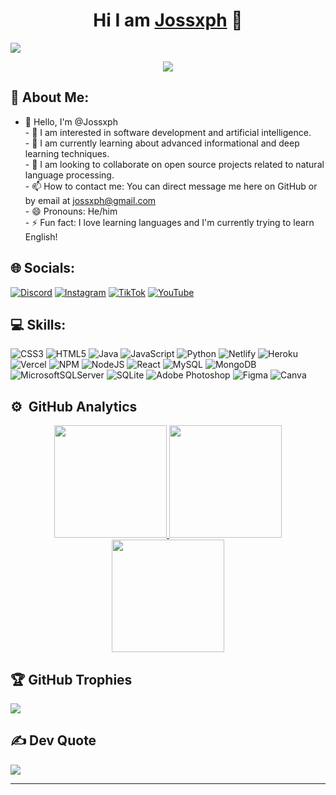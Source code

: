 <div align="center">
<h1 align="center">Hi I am <a href="https://aristi.dev">Jossxph</a> 👋</h1>
</div>
<img src="https://i.imgur.com/itw6asH.jpeg">

<p align="center">
<a href="https://github.com/Jossxph">
  <img src="https://visitcount.itsvg.in/api?id=Jossxph&icon=2&color=0)](https://visitcount.itsvg.in"/>
</a>
</p>

## 💫 About Me:
- 👋 Hello, I'm @Jossxph<br>- 👀 I am interested in software development and artificial intelligence.<br>- 🌱 I am currently learning about advanced informational and deep learning techniques.<br>- 💞️ I am looking to collaborate on open source projects related to natural language processing.<br>- 📫 How to contact me: You can direct message me here on GitHub or by email at jossxph@gmail.com<br>- 😄 Pronouns: He/him<br>- ⚡ Fun fact: I love learning languages and I'm currently trying to learn English!


## 🌐 Socials:
[![Discord](https://img.shields.io/badge/Discord-%237289DA.svg?logo=discord&logoColor=white)](https://discord.gg/https://discord.gg/CyZrWzAr7n) [![Instagram](https://img.shields.io/badge/Instagram-%23E4405F.svg?logo=Instagram&logoColor=white)](https://instagram.com/jossxph) [![TikTok](https://img.shields.io/badge/TikTok-%23000000.svg?logo=TikTok&logoColor=white)](https://tiktok.com/@josxphmc) [![YouTube](https://img.shields.io/badge/YouTube-%23FF0000.svg?logo=YouTube&logoColor=white)](https://youtube.com/@@jossxph) 

## 💻 Skills:
![CSS3](https://img.shields.io/badge/css3-%231572B6.svg?style=for-the-badge&logo=css3&logoColor=white) ![HTML5](https://img.shields.io/badge/html5-%23E34F26.svg?style=for-the-badge&logo=html5&logoColor=white) ![Java](https://img.shields.io/badge/java-%23ED8B00.svg?style=for-the-badge&logo=openjdk&logoColor=white) ![JavaScript](https://img.shields.io/badge/javascript-%23323330.svg?style=for-the-badge&logo=javascript&logoColor=%23F7DF1E) ![Python](https://img.shields.io/badge/python-3670A0?style=for-the-badge&logo=python&logoColor=ffdd54) ![Netlify](https://img.shields.io/badge/netlify-%23000000.svg?style=for-the-badge&logo=netlify&logoColor=#00C7B7) ![Heroku](https://img.shields.io/badge/heroku-%23430098.svg?style=for-the-badge&logo=heroku&logoColor=white) ![Vercel](https://img.shields.io/badge/vercel-%23000000.svg?style=for-the-badge&logo=vercel&logoColor=white) ![NPM](https://img.shields.io/badge/NPM-%23CB3837.svg?style=for-the-badge&logo=npm&logoColor=white) ![NodeJS](https://img.shields.io/badge/node.js-6DA55F?style=for-the-badge&logo=node.js&logoColor=white) ![React](https://img.shields.io/badge/react-%2320232a.svg?style=for-the-badge&logo=react&logoColor=%2361DAFB) ![MySQL](https://img.shields.io/badge/mysql-4479A1.svg?style=for-the-badge&logo=mysql&logoColor=white) ![MongoDB](https://img.shields.io/badge/MongoDB-%234ea94b.svg?style=for-the-badge&logo=mongodb&logoColor=white) ![MicrosoftSQLServer](https://img.shields.io/badge/Microsoft%20SQL%20Server-CC2927?style=for-the-badge&logo=microsoft%20sql%20server&logoColor=white) ![SQLite](https://img.shields.io/badge/sqlite-%2307405e.svg?style=for-the-badge&logo=sqlite&logoColor=white) ![Adobe Photoshop](https://img.shields.io/badge/adobe%20photoshop-%2331A8FF.svg?style=for-the-badge&logo=adobe%20photoshop&logoColor=white) ![Figma](https://img.shields.io/badge/figma-%23F24E1E.svg?style=for-the-badge&logo=figma&logoColor=white) ![Canva](https://img.shields.io/badge/Canva-%2300C4CC.svg?style=for-the-badge&logo=Canva&logoColor=white)

## ⚙️ &nbsp;GitHub Analytics

<p align="center">
<a href="https://github.com/Jossxph">
  <img height="180em" src="https://github-readme-stats.vercel.app/api?username=Jossxph&theme=blue_navy&hide_border=false&include_all_commits=false&count_private=false"/>
  <img height="180em" src="https://github-readme-streak-stats.herokuapp.com/?user=Jossxph&theme=blue_navy&hide_border=false"/>
  <img height="180em" src="https://github-readme-stats.vercel.app/api/top-langs/?username=Jossxph&theme=blue_navy&hide_border=false&include_all_commits=false&count_private=false&layout=compact"/>
</a>
</p>

## 🏆 GitHub Trophies
![](https://github-profile-trophy.vercel.app/?username=Jossxph&theme=gruvbox_light&no-frame=false&no-bg=true&margin-w=4)

## ✍️ Dev Quote
![](https://quotes-github-readme.vercel.app/api?type=horizontal&theme=dark)

---

<!-- Proudly created with GPRM ( https://gprm.itsvg.in ) -->
